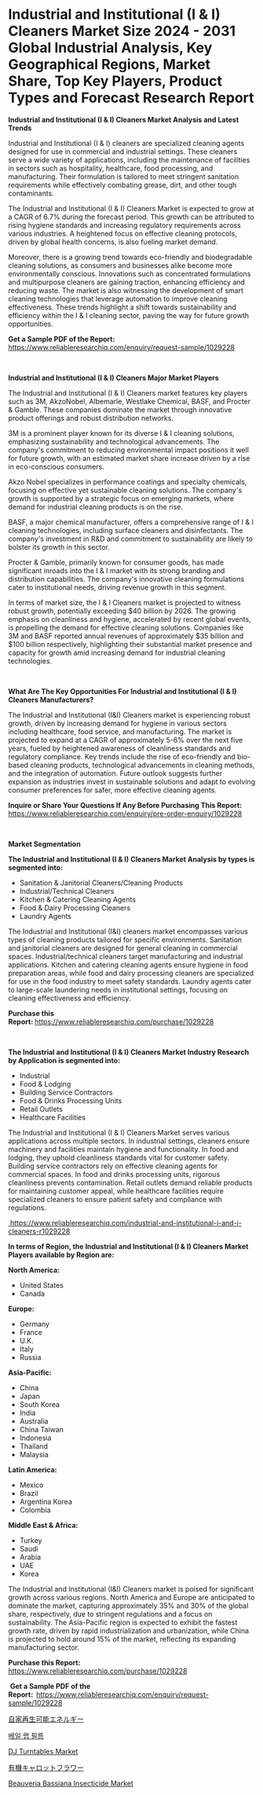 <p><h1>Industrial and Institutional (I & I) Cleaners Market Size 2024 - 2031 Global Industrial Analysis, Key Geographical Regions, Market Share, Top Key Players, Product Types and Forecast Research Report</h1></p><p><strong>Industrial and Institutional (I & I) Cleaners Market Analysis and Latest Trends</strong></p>
<p><p>Industrial and Institutional (I & I) cleaners are specialized cleaning agents designed for use in commercial and industrial settings. These cleaners serve a wide variety of applications, including the maintenance of facilities in sectors such as hospitality, healthcare, food processing, and manufacturing. Their formulation is tailored to meet stringent sanitation requirements while effectively combating grease, dirt, and other tough contaminants.</p><p>The Industrial and Institutional (I & I) Cleaners Market is expected to grow at a CAGR of 6.7% during the forecast period. This growth can be attributed to rising hygiene standards and increasing regulatory requirements across various industries. A heightened focus on effective cleaning protocols, driven by global health concerns, is also fueling market demand.</p><p>Moreover, there is a growing trend towards eco-friendly and biodegradable cleaning solutions, as consumers and businesses alike become more environmentally conscious. Innovations such as concentrated formulations and multipurpose cleaners are gaining traction, enhancing efficiency and reducing waste. The market is also witnessing the development of smart cleaning technologies that leverage automation to improve cleaning effectiveness. These trends highlight a shift towards sustainability and efficiency within the I & I cleaning sector, paving the way for future growth opportunities.</p></p>
<p><strong>Get a Sample PDF of the Report:&nbsp;</strong> <a href="https://www.reliableresearchiq.com/enquiry/request-sample/1029228">https://www.reliableresearchiq.com/enquiry/request-sample/1029228</a></p>
<p>&nbsp;</p>
<p><strong>Industrial and Institutional (I & I) Cleaners Major Market Players</strong></p>
<p><p>The Industrial and Institutional (I & I) Cleaners market features key players such as 3M, AkzoNobel, Albemarle, Westlake Chemical, BASF, and Procter & Gamble. These companies dominate the market through innovative product offerings and robust distribution networks.</p><p>3M is a prominent player known for its diverse I & I cleaning solutions, emphasizing sustainability and technological advancements. The company's commitment to reducing environmental impact positions it well for future growth, with an estimated market share increase driven by a rise in eco-conscious consumers.</p><p>Akzo Nobel specializes in performance coatings and specialty chemicals, focusing on effective yet sustainable cleaning solutions. The company's growth is supported by a strategic focus on emerging markets, where demand for industrial cleaning products is on the rise. </p><p>BASF, a major chemical manufacturer, offers a comprehensive range of I & I cleaning technologies, including surface cleaners and disinfectants. The company's investment in R&D and commitment to sustainability are likely to bolster its growth in this sector.</p><p>Procter & Gamble, primarily known for consumer goods, has made significant inroads into the I & I market with its strong branding and distribution capabilities. The company's innovative cleaning formulations cater to institutional needs, driving revenue growth in this segment.</p><p>In terms of market size, the I & I Cleaners market is projected to witness robust growth, potentially exceeding $40 billion by 2026. The growing emphasis on cleanliness and hygiene, accelerated by recent global events, is propelling the demand for effective cleaning solutions. Companies like 3M and BASF reported annual revenues of approximately $35 billion and $100 billion respectively, highlighting their substantial market presence and capacity for growth amid increasing demand for industrial cleaning technologies.</p></p>
<p>&nbsp;</p>
<p><strong>What Are The Key Opportunities For Industrial and Institutional (I & I) Cleaners Manufacturers?</strong></p>
<p><p>The Industrial and Institutional (I&I) Cleaners market is experiencing robust growth, driven by increasing demand for hygiene in various sectors including healthcare, food service, and manufacturing. The market is projected to expand at a CAGR of approximately 5-6% over the next five years, fueled by heightened awareness of cleanliness standards and regulatory compliance. Key trends include the rise of eco-friendly and bio-based cleaning products, technological advancements in cleaning methods, and the integration of automation. Future outlook suggests further expansion as industries invest in sustainable solutions and adapt to evolving consumer preferences for safer, more effective cleaning agents.</p></p>
<p><strong>Inquire or Share Your Questions If Any Before Purchasing This Report:</strong> <a href="https://www.reliableresearchiq.com/enquiry/pre-order-enquiry/1029228">https://www.reliableresearchiq.com/enquiry/pre-order-enquiry/1029228</a></p>
<p>&nbsp;</p>
<p><strong>Market Segmentation</strong></p>
<p><strong>The Industrial and Institutional (I & I) Cleaners Market Analysis by types is segmented into:</strong></p>
<p><ul><li>Sanitation & Janitorial Cleaners/Cleaning Products</li><li>Industrial/Technical Cleaners</li><li>Kitchen & Catering Cleaning Agents</li><li>Food & Dairy Processing Cleaners</li><li>Laundry Agents</li></ul></p>
<p><p>The Industrial and Institutional (I&I) cleaners market encompasses various types of cleaning products tailored for specific environments. Sanitation and janitorial cleaners are designed for general cleaning in commercial spaces. Industrial/technical cleaners target manufacturing and industrial applications. Kitchen and catering cleaning agents ensure hygiene in food preparation areas, while food and dairy processing cleaners are specialized for use in the food industry to meet safety standards. Laundry agents cater to large-scale laundering needs in institutional settings, focusing on cleaning effectiveness and efficiency.</p></p>
<p><strong>Purchase this Report:&nbsp;</strong><a href="https://www.reliableresearchiq.com/purchase/1029228">https://www.reliableresearchiq.com/purchase/1029228</a></p>
<p>&nbsp;</p>
<p><strong>The Industrial and Institutional (I & I) Cleaners Market Industry Research by Application is segmented into:</strong></p>
<p><ul><li>Industrial</li><li>Food & Lodging</li><li>Building Service Contractors</li><li>Food & Drinks Processing Units</li><li>Retail Outlets</li><li>Healthcare Facilities</li></ul></p>
<p><p>The Industrial and Institutional (I & I) Cleaners Market serves various applications across multiple sectors. In industrial settings, cleaners ensure machinery and facilities maintain hygiene and functionality. In food and lodging, they uphold cleanliness standards vital for customer safety. Building service contractors rely on effective cleaning agents for commercial spaces. In food and drinks processing units, rigorous cleanliness prevents contamination. Retail outlets demand reliable products for maintaining customer appeal, while healthcare facilities require specialized cleaners to ensure patient safety and compliance with regulations.</p></p>
<p><a href="https://www.reliableresearchiq.com/industrial-and-institutional-i-and-i-cleaners-r1029228">&nbsp;https://www.reliableresearchiq.com/industrial-and-institutional-i-and-i-cleaners-r1029228</a></p>
<p><strong>In terms of Region, the Industrial and Institutional (I & I) Cleaners Market Players available by Region are:</strong></p>
<p>
    <p> <strong> North America: </strong>
        <ul>
            <li>United States</li>
            <li>Canada</li>
        </ul>
        </p> 
    <p> <strong> Europe: </strong>
        <ul>
            <li>Germany</li>
            <li>France</li>
            <li>U.K.</li>
            <li>Italy</li>
            <li>Russia</li>
        </ul>
        </p> 
    <p> <strong> Asia-Pacific: </strong>
        <ul>
            <li>China</li>
            <li>Japan</li>
            <li>South Korea</li>
            <li>India</li>
            <li>Australia</li>
            <li>China Taiwan</li>
            <li>Indonesia</li>
            <li>Thailand</li>
            <li>Malaysia</li>
        </ul>
        </p> 
    <p> <strong> Latin America: </strong>
        <ul>
            <li>Mexico</li>
            <li>Brazil</li>
            <li>Argentina Korea</li>
            <li>Colombia</li>
        </ul>
        </p> 
    <p> <strong> Middle East & Africa: </strong>
        <ul>
            <li>Turkey</li>
            <li>Saudi</li>
            <li>Arabia</li>
            <li>UAE</li>
            <li>Korea</li>
        </ul>
    </p>
    </p>
<p><p>The Industrial and Institutional (I&I) Cleaners market is poised for significant growth across various regions. North America and Europe are anticipated to dominate the market, capturing approximately 35% and 30% of the global share, respectively, due to stringent regulations and a focus on sustainability. The Asia-Pacific region is expected to exhibit the fastest growth rate, driven by rapid industrialization and urbanization, while China is projected to hold around 15% of the market, reflecting its expanding manufacturing sector.</p></p>
<p><strong>Purchase this Report: </strong><a href="https://www.reliableresearchiq.com/purchase/1029228">https://www.reliableresearchiq.com/purchase/1029228</a></p>
<p>&nbsp;<strong>Get a Sample PDF of the Report:&nbsp;&nbsp;</strong><a href="https://www.reliableresearchiq.com/enquiry/request-sample/1029228">https://www.reliableresearchiq.com/enquiry/request-sample/1029228</a></p>
<p><strong></strong></p>
<p><p><a href="https://medium.com/@efrainhaley_37009/%E6%AC%A1%E3%81%AE%E6%96%87%E3%82%92%E6%97%A5%E6%9C%AC%E8%AA%9E%E3%81%AB%E7%BF%BB%E8%A8%B3%E3%81%97%E3%81%BE%E3%81%99-99e87f6d6042?postPublishedType=initial">自家再生可能エネルギー</a></p><p><a href="https://medium.com/@iarhbiqv81/%EC%84%B8%EA%B3%84-bale-wrap-film-market-%EC%9D%80-2024%EC%97%90%EC%84%9C-2031%EB%A1%9C-%EC%97%B0%ED%8F%89%EA%B7%A0-%EC%A6%9D%EA%B0%80%EC%9C%A8%EC%9D%84-%EB%B3%B4%EC%9D%BC-%EA%B2%83%EC%9C%BC%EB%A1%9C-%EC%98%88%EC%83%81%EB%90%A9%EB%8B%88%EB%8B%A4-3c98b457bf3c?postPublishedType=initial">베일 랩 필름</a></p><p><a href="https://www.linkedin.com/pulse/market-insights-global-dj-turntables-forecast-innovation-trends-dak9c?trackingId=2AryCxPuSyOPeOYyXSzj4w%3D%3D">DJ Turntables Market</a></p><p><a href="https://medium.com/@efrainhaley_37009/%E3%82%AA%E3%83%BC%E3%82%AC%E3%83%8B%E3%83%83%E3%82%AF%E4%BA%BA%E5%8F%82%E7%B2%89%E5%B8%82%E5%A0%B4%E3%81%AE%E6%9C%AA%E6%9D%A5%E3%81%AE%E6%B4%9E%E5%AF%9F-2024%E5%B9%B4%E3%81%8B%E3%82%892031%E5%B9%B4%E3%81%BE%E3%81%A7%E3%81%AE%E3%83%88%E3%83%AC%E3%83%B3%E3%83%89%E3%81%A8%E5%9C%B0%E5%9F%9F%E5%88%86%E6%9E%90-ac0b8bd34a14">有機キャロットフラワー</a></p><p><a href="https://issuu.com/reportprime-2/docs/beauveria-bassiana-insecticide-mark_bb88299bcd2053">Beauveria Bassiana Insecticide Market</a></p></p>